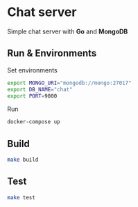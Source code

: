 # Chat server
Simple chat server with **Go** and **MongoDB**

## Run & Environments

Set environments
```bash
export MONGO_URI="mongodb://mongo:27017"
export DB_NAME="chat" 
export PORT=9000
```

Run
```bash
docker-compose up
```
## Build

```bash
make build
```

## Test

```bash
make test
```
